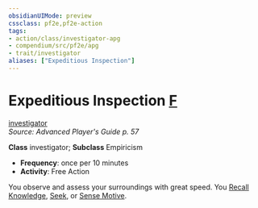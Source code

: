 ```yaml
---
obsidianUIMode: preview
cssclass: pf2e,pf2e-action
tags:
- action/class/investigator-apg
- compendium/src/pf2e/apg
- trait/investigator
aliases: ["Expeditious Inspection"]
---
```

# Expeditious Inspection [F](rules/core-rulebook/chapter-9-playing-the-game.md#Actions "Free Action")
[investigator](rules/traits/investigator-apg.md "Investigator Class Trait")  
*Source: Advanced Player's Guide p. 57*  

**Class** investigator; **Subclass** Empiricism
- **Frequency**: once per 10 minutes
- **Activity**: Free Action

You observe and assess your surroundings with great speed. You [Recall Knowledge](rules/actions/recall-knowledge.md), [Seek](rules/actions/seek.md), or [Sense Motive](rules/actions/sense-motive.md).